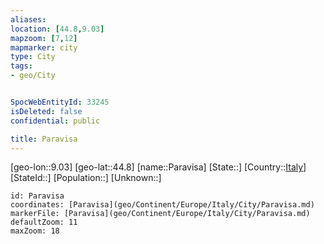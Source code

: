 ```yaml
---
aliases: 
location: [44.8,9.03]
mapzoom: [7,12] 
mapmarker: city 
type: City
tags:
- geo/City


SpocWebEntityId: 33245
isDeleted: false
confidential: public

title: Paravisa
---
```

[geo-lon::9.03]
[geo-lat::44.8]
[name::Paravisa]
[State::]
[Country::[Italy](geo/Continent/Europe/Italy.md)]
[StateId::]
[Population::]
[Unknown::]


```leaflet
id: Paravisa
coordinates: [Paravisa](geo/Continent/Europe/Italy/City/Paravisa.md)
markerFile: [Paravisa](geo/Continent/Europe/Italy/City/Paravisa.md)
defaultZoom: 11 
maxZoom: 18
```



